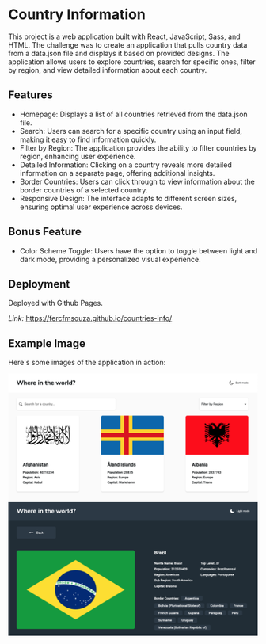 # Country Information

This project is a web application built with React, JavaScript, Sass, and HTML. The challenge was to create an application that pulls country data from a data.json file and displays it based on provided designs. The application allows users to explore countries, search for specific ones, filter by region, and view detailed information about each country.

## Features

- Homepage: Displays a list of all countries retrieved from the data.json file.
- Search: Users can search for a specific country using an input field, making it easy to find information quickly.
- Filter by Region: The application provides the ability to filter countries by region, enhancing user experience.
- Detailed Information: Clicking on a country reveals more detailed information on a separate page, offering additional insights.
- Border Countries: Users can click through to view information about the border countries of a selected country.
- Responsive Design: The interface adapts to different screen sizes, ensuring optimal user experience across devices.

## Bonus Feature

- Color Scheme Toggle: Users have the option to toggle between light and dark mode, providing a personalized visual experience.

## Deployment

Deployed with Github Pages.

_Link:_ https://fercfmsouza.github.io/countries-info/

## Example Image

Here's some images of the application in action:

![Demo light theme ](./img-01.png)
![Demo dark theme](./img-02.png)
